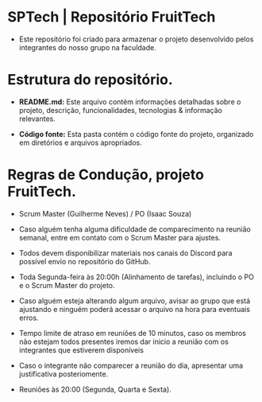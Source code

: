 # SPTech | Repositório FruitTech
- Este repositório foi criado para armazenar o projeto desenvolvido pelos integrantes do nosso grupo na faculdade.

  
# Estrutura do repositório.
- <b>README.md:</b> Este arquivo contém informações detalhadas sobre o projeto, descrição, funcionalidades, tecnologias & informação relevantes.

- <b>Código fonte:</b> Esta pasta contém o código fonte do projeto, organizado em diretórios e arquivos apropriados.


# Regras de Condução, projeto FruitTech.
- Scrum Master (Guilherme Neves) / PO (Isaac Souza)

- Caso alguém tenha alguma dificuldade de comparecimento na reunião semanal, entre em contato com o Scrum Master para ajustes.

- Todos devem disponibilizar materiais nos canais do Discord para possível envio no repositório do GitHub.

- Toda Segunda-feira às 20:00h (Alinhamento de tarefas), incluindo o PO e o Scrum Master do projeto.

- Caso alguém esteja alterando algum arquivo, avisar ao grupo que está ajustando e ninguém poderá acessar o arquivo na hora para eventuais erros.

- Tempo limite de atraso em reuniões de 10 minutos, caso os membros não estejam todos presentes iremos dar inicio a reunião com os integrantes que estiverem 
  disponíveis

- Caso o integrante não comparecer a reunião do dia, apresentar uma justificativa posteriomente.
  
- Reuniões às 20:00 (Segunda, Quarta e Sexta).


